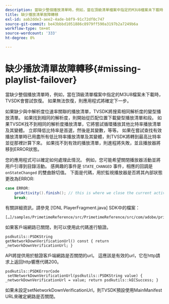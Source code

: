 ```yaml
---
description: 當缺少整個播放清單時，例如，當在頂級清單檔案中指定的M3U8檔案未下載時，TVSDK會嘗試恢復。 如果無法恢復，則應用程式將確定下一步。
title: 缺少播放清單故障轉移
exl-id: aab2dde3-aee2-4ade-b8f9-91c72df0c747
source-git-commit: be43bbbd1051886c8979ff590a3197b2a7249b6a
workflow-type: tm+mt
source-wordcount: '333'
ht-degree: 0%

---
```


# 缺少播放清單故障轉移{#missing-playlist-failover}

當缺少整個播放清單時，例如，當在頂級清單檔案中指定的M3U8檔案未下載時，TVSDK會嘗試恢復。 如果無法恢復，則應用程式將確定下一步。

如果缺少與中解析度位速率關聯的播放清單，TVSDK將搜索相同解析度的變型播放清單。 如果找到相同的解析度，則開始從匹配位置下載變型播放清單和段。 如果TVSDK找不到相同的解析度播放清單，它將嘗試循環播放其他比特率播放清單及其變體。 立即降低比特率是首選，然後是其變數，等等。 如果在嘗試查找有效播放清單時已用盡所有低比特率播放清單及其變體，則TVSDK將轉到最高比特率並從那裡計算下來。 如果找不到有效的播放清單，則進程將失敗，並且播放器將移到ERROR狀態。

您的應用程式可以確定如何處理此情況。 例如，您可能希望關閉播放器活動並將用戶引導到目錄活動。 感興趣的事件是 `STATE_CHANGED` 事件，相應的回調是 `onStateChanged` 的雙曲餘切值。 下面是代碼，用於監視播放器是否將其內部狀態更改為ERROR:

```java
case ERROR: 
    getActivity().finish(); // this is where we close the current activity (the Player activity) 
    break;
```

有關詳細資訊，請參見 [!DNL PlayerFragment.java] SDK中的檔案：

```
[…]/samples/PrimetimeReference/src/PrimetimeReference/src/com/adobe/primetime/reference/ui/player/
```

如果客戶端網路已關閉，則可以使用此代碼進行驗證。

```
psdkutils::PSDKString 
getNetworkDownVerificationUrl() const { return 
_networkDownVerificationUrl; }
```

API將提供用於驗證客戶端網路是否關閉的url。 這應該是有效的url，它在http請求上返回http響應代碼200。

```
psdkutils::PSDKErrorCode 
 setNetworkDownVerificationUrl(psdkutils::PSDKString value) {  
_networkDownVerificationUrl = value; return psdkutils::kECSuccess; }
```

如果未設定setNetworkDownVerificationUrl，則TVSDK預設使用MainManifest URL來確定網路是否關閉。
